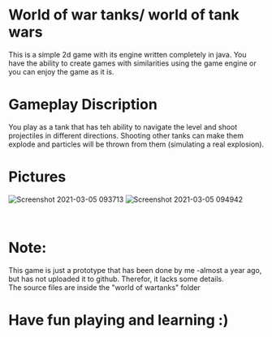 
# World of war tanks/ world of tank wars

This is a simple 2d game with its engine written completely in java. You have the ability to create games with similarities using the game engine or you can enjoy the game as it is.

# Gameplay Discription
 
You play as a tank that has teh ability to navigate the level and shoot projectiles in different directions. Shooting other tanks can make them explode and particles will be thrown from them (simulating a real explosion).

# Pictures

![Screenshot 2021-03-05 093713](https://user-images.githubusercontent.com/48254077/110089557-8da68900-7d96-11eb-9664-f033db5feff6.png)
![Screenshot 2021-03-05 094942](https://user-images.githubusercontent.com/48254077/110092060-77e69300-7d99-11eb-8b4f-d4066b5275eb.png)
<br/>

<br/> 



# Note:

This game is just a prototype that has been done by me -almost a year ago, but has not uploaded it to github. Therefor, it lacks some details. 
<br/>
The source files are inside the "world of wartanks" folder


# Have fun playing and learning :)
